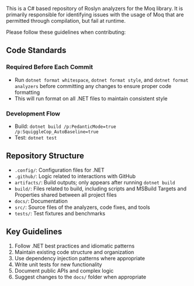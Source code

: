 This is a C# based repository of Roslyn analyzers for the Moq library. It is primarily responsible for identifying issues with the usage of Moq that are permitted through compilation, but fail at runtime. 

Please follow these guidelines when contributing:

## Code Standards

### Required Before Each Commit
- Run `dotnet format whitespace`, `dotnet format style`, and `dotnet format analyzers` before committing any changes to ensure proper code formatting
- This will run format on all .NET files to maintain consistent style

### Development Flow
- Build: `dotnet build /p:PedanticMode=true /p:SquiggleCop_AutoBaseline=true`
- Test: `dotnet test`

## Repository Structure
- `.config/`: Configuration files for .NET
- `.github/`: Logic related to interactions with GitHub
- `artifacts/`: Build outputs; only appears after running `dotnet build`
- `build/`: Files related to build, including scripts and MSBuild Targets and Properties shared between all project files
- `docs/`: Documentation
- `src/`: Source files of the analyzers, code fixes, and tools
- `tests/`: Test fixtures and benchmarks

## Key Guidelines
1. Follow .NET best practices and idiomatic patterns
2. Maintain existing code structure and organization
3. Use dependency injection patterns where appropriate
4. Write unit tests for new functionality
5. Document public APIs and complex logic
6. Suggest changes to the `docs/` folder when appropriate
